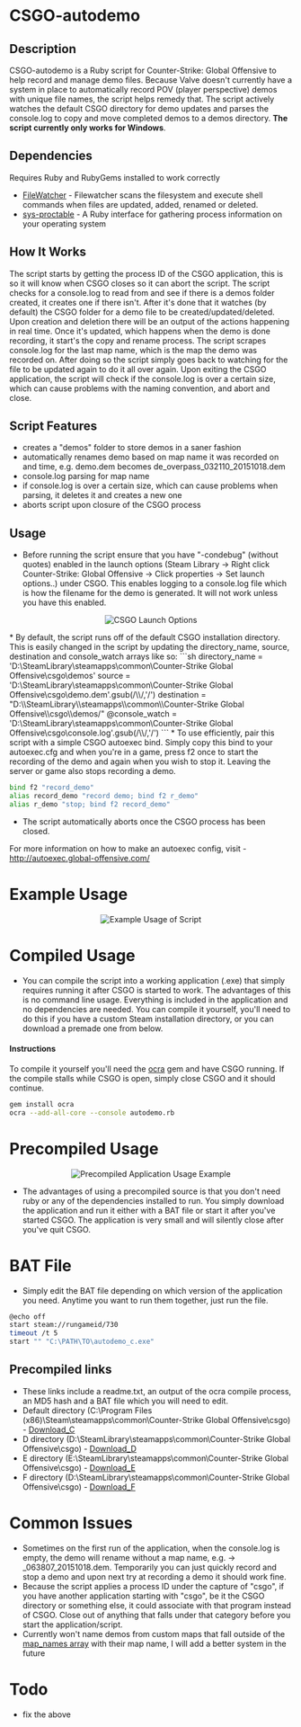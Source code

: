 # CSGO-autodemo

## Description
CSGO-autodemo is a Ruby script for Counter-Strike: Global Offensive to help record and manage demo files. Because Valve doesn't currently have a system in place to automatically record POV (player perspective) demos with unique file names, the script helps remedy that. The script actively watches the default CSGO directory for demo updates and parses the console.log to copy and move completed demos to a demos directory. <b>The script currently only works for Windows</b>.


## Dependencies
 Requires Ruby and RubyGems installed to work correctly
* [FileWatcher] - Filewatcher scans the filesystem and execute shell commands when files are updated, added, renamed or deleted.
* [sys-proctable] - A Ruby interface for gathering process information on your operating system


## How It Works
The script starts by getting the process ID of the CSGO application, this is so it will know when CSGO closes so it can abort the script. The script checks for a console.log to read from and see if there is a demos folder created, it creates one if there isn't. After it's done that it watches (by default) the CSGO folder for a demo file to be created/updated/deleted. Upon creation and deletion there will be an output of the actions happening in real time. Once it's updated, which happens when the demo is done recording, it start's the copy and rename process. The script scrapes console.log for the last map name, which is the map the demo was recorded on. After doing so the script simply goes back to watching for the file to be updated again to do it all over again. Upon exiting the CSGO application, the script will check if the console.log is over a certain size, which can cause problems with the naming convention, and abort and close. 


## Script Features
* creates a "demos" folder to store demos in a saner fashion
* automatically renames demo based on map name it was recorded on and time, e.g. demo.dem becomes de_overpass_032110_20151018.dem
* console.log parsing for map name
* if console.log is over a certain size, which can cause problems when parsing, it deletes it and creates a new one
* aborts script upon closure of the CSGO process


## Usage
* Before running the script ensure that you have "-condebug" (without quotes) enabled in the launch options (Steam Library -> Right click Counter-Strike: Global Offensive -> Click properties -> Set launch options..) under CSGO. This enables logging to a console.log file which is how the filename for the demo is generated. It will not work unless you have this enabled.
<p align="center">
  <img src="https://i.imgur.com/iJqMjB8.png" alt="CSGO Launch Options"/>
</p>
* By default, the script runs off of the default CSGO installation directory. This is easily changed in the script by updating the directory_name, source, destination and console_watch arrays like so:
```sh
  directory_name = 'D:\SteamLibrary\steamapps\common\Counter-Strike Global Offensive\csgo\demos'
  source = 'D:\SteamLibrary\steamapps\common\Counter-Strike Global Offensive\csgo\demo.dem'.gsub(/\\/,'/')
  destination = "D:\\SteamLibrary\\steamapps\\common\\Counter-Strike Global Offensive\\csgo\\demos/"
  @console_watch = 'D:\SteamLibrary\steamapps\common\Counter-Strike Global Offensive\csgo\console.log'.gsub(/\\/,'/')
```
* To use efficiently, pair this script with a simple CSGO autoexec bind. Simply copy this bind to your autoexec.cfg and when you're in a game, press f2 once to start the recording of the demo and again when you wish to stop it. Leaving the server or game also stops recording a demo.

```sh
bind f2 "record_demo"
alias record_demo "record demo; bind f2 r_demo"
alias r_demo "stop; bind f2 record_demo"
```
* The script automatically aborts once the CSGO process has been closed.

For more information on how to make an autoexec config, visit - http://autoexec.global-offensive.com/


# Example Usage
<p align="center">
  <img src="https://i.imgur.com/wxqI97w.png" alt="Example Usage of Script"/>
</p>

# Compiled Usage

* You can compile the script into a working application (.exe) that simply requires running it after CSGO is started to work. The advantages of this is no command line usage. Everything is included in the application and no dependencies are needed. You can compile it yourself, you'll need to do this if you have a custom Steam installation directory, or you can download a premade one from below.

#### Instructions

To compile it yourself you'll need the [ocra] gem and have CSGO running. If the compile stalls while CSGO is open, simply close CSGO and it should continue.

```sh
gem install ocra
ocra --add-all-core --console autodemo.rb
```

# Precompiled Usage
<p align="center">
  <img src="https://i.imgur.com/gj94pas.png" alt="Precompiled Application Usage Example"/>
</p>

* The advantages of using a precompiled source is that you don't need ruby or any of the dependencies installed to run. You simply download the application and run it either with a BAT file or start it after you've started CSGO. The application is very small and will silently close after you've quit CSGO.

# BAT File
* Simply edit the BAT file depending on which version of the application you need. Anytime you want to run them together, just run the file.
```sh
@echo off
start steam://rungameid/730
timeout /t 5
start "" "C:\PATH\TO\autodemo_c.exe"
```

## Precompiled links
* These links include a readme.txt, an output of the ocra compile process, an MD5 hash and a BAT file which you will need to edit.
* Default directory (C:\Program Files (x86)\Steam\steamapps\common\Counter-Strike Global Offensive\csgo\) - [Download_C]
* D directory (D:\SteamLibrary\steamapps\common\Counter-Strike Global Offensive\csgo\) - [Download_D]
* E directory (E:\SteamLibrary\steamapps\common\Counter-Strike Global Offensive\csgo\) - [Download_E]
* F directory (D:\SteamLibrary\steamapps\common\Counter-Strike Global Offensive\csgo\) - [Download_F]

# Common Issues
* Sometimes on the first run of the application, when the console.log is empty, the demo will rename without a map name, e.g. -> _063807_20151018.dem. Temporarily you can just quickly record and stop a demo and upon next try at recording a demo it should work fine.
* Because the script applies a process ID under the capture of "csgo", if you have another application starting with "csgo", be it the CSGO directory or something else, it could associate with that program instead of CSGO. Close out of anything that falls under that category before you start the application/script.
* Currently won't name demos from custom maps that fall outside of the [map_names array] with their map name, I will add a better system in the future


# Todo
* fix the above



   [FileWatcher]: <https://github.com/thomasfl/filewatcher>
   [sys-proctable]: <https://github.com/djberg96/sys-proctable>
   [Ruby]: <https://www.ruby-lang.org/en/>
   [RubyGems]: <https://rubygems.org/>
   [ocra]: <https://github.com/larsch/ocra>
   [Download_C]: <http://www.mediafire.com/download/iko7t8b044urlfo/autodemo_c.rar>
   [Download_D]: <http://www.mediafire.com/download/ccs6iifw2hhy0ra/autodemo_d.rar>
   [Download_E]: <http://www.mediafire.com/download/ow4kdbt4w58mr4f/autodemo_e.rar>
   [Download_F]: <http://www.mediafire.com/download/tpasg5eq1a3d96a/autodemo_f.rar>
   [map_names array]: <https://github.com/rybro/csgo-autodemo/blob/master/autodemo.rb#L37-L43>
